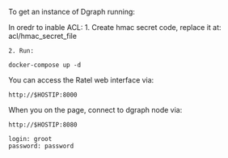 To get an instance of Dgraph running:

In oredr to inable ACL:
    1. Create hmac secret code, replace it at: acl/hmac_secret_file

    2. Run:

```
docker-compose up -d
```

You can access the Ratel web interface via:

```
http://$HOSTIP:8000
```

When you on the page, connect to dgraph node via:

```
http://$HOSTIP:8080

login: groot
password: password
```
